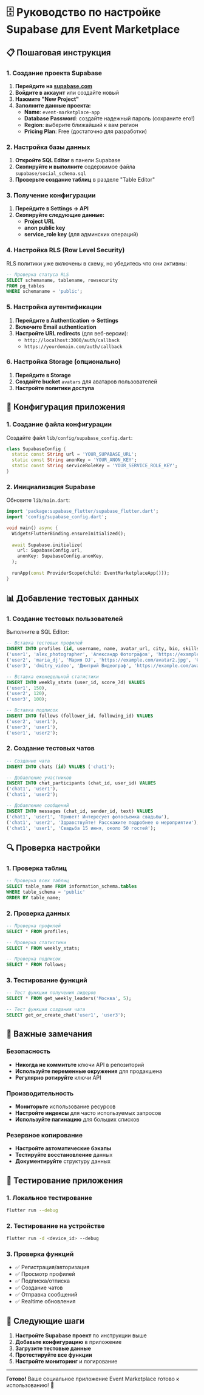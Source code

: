 # 🗄️ Руководство по настройке Supabase для Event Marketplace

## 📋 Пошаговая инструкция

### 1. Создание проекта Supabase

1. **Перейдите на [supabase.com](https://supabase.com)**
2. **Войдите в аккаунт** или создайте новый
3. **Нажмите "New Project"**
4. **Заполните данные проекта:**
   - **Name**: `event-marketplace-app`
   - **Database Password**: создайте надежный пароль (сохраните его!)
   - **Region**: выберите ближайший к вам регион
   - **Pricing Plan**: Free (достаточно для разработки)

### 2. Настройка базы данных

1. **Откройте SQL Editor** в панели Supabase
2. **Скопируйте и выполните** содержимое файла `supabase/social_schema.sql`
3. **Проверьте создание таблиц** в разделе "Table Editor"

### 3. Получение конфигурации

1. **Перейдите в Settings → API**
2. **Скопируйте следующие данные:**
   - **Project URL**
   - **anon public key**
   - **service_role key** (для админских операций)

### 4. Настройка RLS (Row Level Security)

RLS политики уже включены в схему, но убедитесь что они активны:

```sql
-- Проверка статуса RLS
SELECT schemaname, tablename, rowsecurity 
FROM pg_tables 
WHERE schemaname = 'public';
```

### 5. Настройка аутентификации

1. **Перейдите в Authentication → Settings**
2. **Включите Email authentication**
3. **Настройте URL redirects** (для веб-версии):
   - `http://localhost:3000/auth/callback`
   - `https://yourdomain.com/auth/callback`

### 6. Настройка Storage (опционально)

1. **Перейдите в Storage**
2. **Создайте bucket** `avatars` для аватаров пользователей
3. **Настройте политики доступа**

## 🔧 Конфигурация приложения

### 1. Создание файла конфигурации

Создайте файл `lib/config/supabase_config.dart`:

```dart
class SupabaseConfig {
  static const String url = 'YOUR_SUPABASE_URL';
  static const String anonKey = 'YOUR_ANON_KEY';
  static const String serviceRoleKey = 'YOUR_SERVICE_ROLE_KEY';
}
```

### 2. Инициализация Supabase

Обновите `lib/main.dart`:

```dart
import 'package:supabase_flutter/supabase_flutter.dart';
import 'config/supabase_config.dart';

void main() async {
  WidgetsFlutterBinding.ensureInitialized();
  
  await Supabase.initialize(
    url: SupabaseConfig.url,
    anonKey: SupabaseConfig.anonKey,
  );
  
  runApp(const ProviderScope(child: EventMarketplaceApp()));
}
```

## 📊 Добавление тестовых данных

### 1. Создание тестовых пользователей

Выполните в SQL Editor:

```sql
-- Вставка тестовых профилей
INSERT INTO profiles (id, username, name, avatar_url, city, bio, skills) VALUES
('user1', 'alex_photographer', 'Александр Фотографов', 'https://example.com/avatar1.jpg', 'Москва', 'Профессиональный фотограф с 5-летним опытом', ARRAY['Фотография', 'Свадьбы', 'Портреты']),
('user2', 'maria_dj', 'Мария DJ', 'https://example.com/avatar2.jpg', 'Санкт-Петербург', 'DJ и ведущая мероприятий', ARRAY['DJ', 'Ведущая', 'Музыка']),
('user3', 'dmitry_video', 'Дмитрий Видеограф', 'https://example.com/avatar3.jpg', 'Казань', 'Видеограф и монтажер', ARRAY['Видеосъемка', 'Монтаж', 'Аэросъемка']);

-- Вставка еженедельной статистики
INSERT INTO weekly_stats (user_id, score_7d) VALUES
('user1', 150),
('user2', 120),
('user3', 100);

-- Вставка подписок
INSERT INTO follows (follower_id, following_id) VALUES
('user2', 'user1'),
('user3', 'user1'),
('user1', 'user2');
```

### 2. Создание тестовых чатов

```sql
-- Создание чата
INSERT INTO chats (id) VALUES ('chat1');

-- Добавление участников
INSERT INTO chat_participants (chat_id, user_id) VALUES
('chat1', 'user1'),
('chat1', 'user2');

-- Добавление сообщений
INSERT INTO messages (chat_id, sender_id, text) VALUES
('chat1', 'user1', 'Привет! Интересует фотосъемка свадьбы'),
('chat1', 'user2', 'Здравствуйте! Расскажите подробнее о мероприятии'),
('chat1', 'user1', 'Свадьба 15 июня, около 50 гостей');
```

## 🔍 Проверка настройки

### 1. Проверка таблиц

```sql
-- Проверка всех таблиц
SELECT table_name FROM information_schema.tables 
WHERE table_schema = 'public' 
ORDER BY table_name;
```

### 2. Проверка данных

```sql
-- Проверка профилей
SELECT * FROM profiles;

-- Проверка статистики
SELECT * FROM weekly_stats;

-- Проверка подписок
SELECT * FROM follows;
```

### 3. Тестирование функций

```sql
-- Тест функции получения лидеров
SELECT * FROM get_weekly_leaders('Москва', 5);

-- Тест функции создания чата
SELECT get_or_create_chat('user1', 'user3');
```

## 🚨 Важные замечания

### Безопасность
- **Никогда не коммитьте** ключи API в репозиторий
- **Используйте переменные окружения** для продакшена
- **Регулярно ротируйте** ключи API

### Производительность
- **Мониторьте** использование ресурсов
- **Настройте индексы** для часто используемых запросов
- **Используйте пагинацию** для больших списков

### Резервное копирование
- **Настройте автоматические бэкапы**
- **Тестируйте восстановление** данных
- **Документируйте** структуру данных

## 📱 Тестирование приложения

### 1. Локальное тестирование
```bash
flutter run --debug
```

### 2. Тестирование на устройстве
```bash
flutter run -d <device_id> --debug
```

### 3. Проверка функций
- ✅ Регистрация/авторизация
- ✅ Просмотр профилей
- ✅ Подписка/отписка
- ✅ Создание чатов
- ✅ Отправка сообщений
- ✅ Realtime обновления

## 🎯 Следующие шаги

1. **Настройте Supabase проект** по инструкции выше
2. **Добавьте конфигурацию** в приложение
3. **Загрузите тестовые данные**
4. **Протестируйте все функции**
5. **Настройте мониторинг** и логирование

---

**Готово!** Ваше социальное приложение Event Marketplace готово к использованию! 🎉

